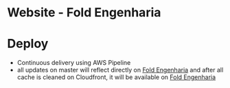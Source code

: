 # Website - Fold Engenharia

# Deploy

- Continuous delivery using AWS Pipeline
- all updates on master will reflect directly on [Fold Engenharia](http://foldengenharia.com.s3-website-us-west-2.amazonaws.com/) and after all cache is cleaned on Cloudfront, it will be available on [Fold Engenharia](https://www.foldengenharia.com/)

